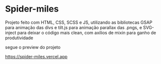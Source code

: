 ﻿# Spider-miles

Projeto feito com HTML, CSS, SCSS e JS, utilizando as bibliotecas GSAP para animação das divs e tilt.js para animação parallax das .pngs, e SVG-inject para deixar o código mais clean, com axilios de mixin para ganho de produtividade

segue o preview do projeto 

https://spider-miles.vercel.app

